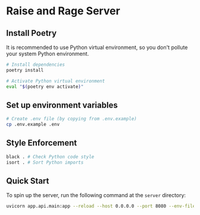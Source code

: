 # Raise and Rage Server

## Install Poetry

It is recommended to use Python virtual environment, so you don't pollute your system Python environment.

```bash
# Install dependencies
poetry install
```

```bash
# Activate Python virtual environment
eval "$(poetry env activate)"
```

## Set up environment variables

```bash
# Create .env file (by copying from .env.example)
cp .env.example .env
```

## Style Enforcement

```bash
black . # Check Python code style
isort . # Sort Python imports
```

## Quick Start

To spin up the server, run the following command at the `server` directory:

```bash
uvicorn app.api.main:app --reload --host 0.0.0.0 --port 8080 --env-file .env
```
